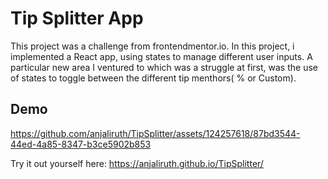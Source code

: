 # Tip Splitter App

This project was a challenge from frontendmentor.io. 
In this project, i implemented a React app, using states to manage different user inputs. 
A particular new area I ventured to which was a struggle at first, was the use of states to toggle between the different tip menthors( % or Custom).

## Demo



https://github.com/anjaliruth/TipSplitter/assets/124257618/87bd3544-44ed-4a85-8347-b3ce5902b853

Try it out yourself here: https://anjaliruth.github.io/TipSplitter/


